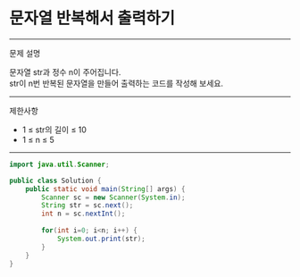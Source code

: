 
# 문자열 반복해서 출력하기
---
문제 설명

문자열 str과 정수 n이 주어집니다. <br>
str이 n번 반복된 문자열을 만들어 출력하는 코드를 작성해 보세요.

---
제한사항

- 1 ≤ str의 길이 ≤ 10
- 1 ≤ n ≤ 5
---
``` Java
import java.util.Scanner;

public class Solution {
    public static void main(String[] args) {
        Scanner sc = new Scanner(System.in);
        String str = sc.next();
        int n = sc.nextInt();
        
        for(int i=0; i<n; i++) {
            System.out.print(str);
        }
    }
}
```
